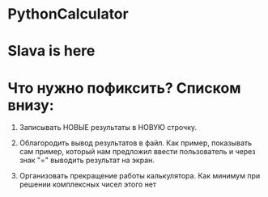 # PythonCalculator

# Slava is here

# Что нужно пофиксить? Списком внизу:

1. Записывать НОВЫЕ результаты в НОВУЮ строчку.

2. Облагородить вывод результатов в файл. Как пример, показывать сам пример, который нам предложил ввести пользователь и через знак "=" выводить результат на экран.

3. Организовать прекращение работы калькулятора. Как минимум при решении комплексных чисел этого нет